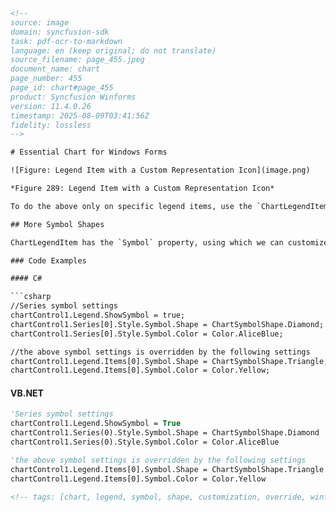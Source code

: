 ```html
<!-- 
source: image
domain: syncfusion-sdk
task: pdf-ocr-to-markdown
language: en (keep original; do not translate)
source_filename: page_455.jpeg
document_name: chart
page_number: 455
page_id: chart#page_455
product: Syncfusion Winforms
version: 11.4.0.26
timestamp: 2025-08-09T03:41:56Z
fidelity: lossless
-->

# Essential Chart for Windows Forms

![Figure: Legend Item with a Custom Representation Icon](image.png)

*Figure 289: Legend Item with a Custom Representation Icon*

To do the above only on specific legend items, use the `ChartLegendItem.Type` property.

## More Symbol Shapes

ChartLegendItem has the `Symbol` property, using which we can customize the symbols for particular legend items. This setting overrides the `Series[0].Style.Symbol` settings.

### Code Examples

#### C#

```csharp
//Series symbol settings
chartControl1.Legend.ShowSymbol = true;
chartControl1.Series[0].Style.Symbol.Shape = ChartSymbolShape.Diamond;
chartControl1.Series[0].Style.Symbol.Color = Color.AliceBlue;

//the above symbol settings is overridden by the following settings
chartControl1.Legend.Items[0].Symbol.Shape = ChartSymbolShape.Triangle;
chartControl1.Legend.Items[0].Symbol.Color = Color.Yellow;
```

#### VB.NET

```vb
'Series symbol settings
chartControl1.Legend.ShowSymbol = True
chartControl1.Series(0).Style.Symbol.Shape = ChartSymbolShape.Diamond
chartControl1.Series(0).Style.Symbol.Color = Color.AliceBlue

'the above symbol settings is overridden by the following settings
chartControl1.Legend.Items[0].Symbol.Shape = ChartSymbolShape.Triangle
chartControl1.Legend.Items[0].Symbol.Color = Color.Yellow
```
```html
<!-- tags: [chart, legend, symbol, shape, customization, override, winforms, syncfusion, series, properties] keywords: [chart legend, symbol shape, custom representation, legend item, override settings, Syncfusion Winforms, series properties, ChartSymbolShape, ShowSymbol] -->
```